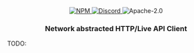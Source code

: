 <div align="center">
    <a href="https://www.npmjs.com/package/@evilkiwi/hydra" target="_blank">
        <img src="https://img.shields.io/npm/v/@evilkiwi/hydra?style=flat-square" alt="NPM" />
    </a>
    <a href="https://discord.gg/3S6AKZ2GR9" target="_blank">
        <img src="https://img.shields.io/discord/1000565079789535324?color=7289DA&label=discord&logo=discord&logoColor=FFFFFF&style=flat-square" alt="Discord" />
    </a>
    <img src="https://img.shields.io/npm/l/@evilkiwi/hydra?style=flat-square" alt="Apache-2.0" />
    <h3>Network abstracted HTTP/Live API Client</h3>
</div>

TODO:
